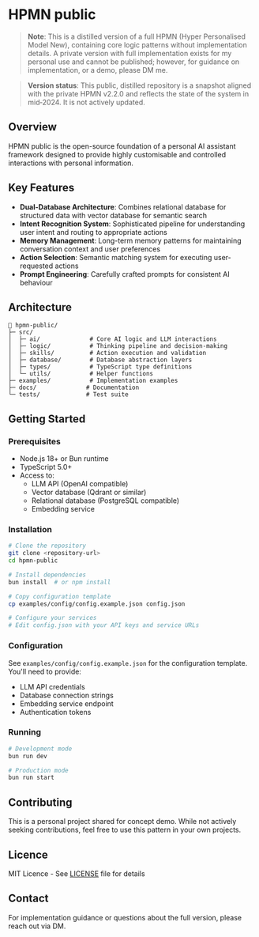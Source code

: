 # HPMN public

> **Note**: This is a distilled version of a full HPMN (Hyper Personalised Model New), containing core logic patterns without implementation details. A private version with full implementation exists for my personal use and cannot be published; however, for guidance on implementation, or a demo, please DM me.

> **Version status**: This public, distilled repository is a snapshot aligned with the private HPMN v2.2.0 and reflects the state of the system in mid‑2024. It is not actively updated.

## Overview

HPMN public is the open-source foundation of a personal AI assistant framework designed to provide highly customisable and controlled interactions with personal information.

## Key Features

- **Dual-Database Architecture**: Combines relational database for structured data with vector database for semantic search
- **Intent Recognition System**: Sophisticated pipeline for understanding user intent and routing to appropriate actions
- **Memory Management**: Long-term memory patterns for maintaining conversation context and user preferences
- **Action Selection**: Semantic matching system for executing user-requested actions
- **Prompt Engineering**: Carefully crafted prompts for consistent AI behaviour

## Architecture

```
📁 hpmn-public/
├─ src/
│  ├─ ai/              # Core AI logic and LLM interactions
│  ├─ logic/           # Thinking pipeline and decision-making
│  ├─ skills/          # Action execution and validation
│  ├─ database/        # Database abstraction layers
│  ├─ types/           # TypeScript type definitions
│  └─ utils/           # Helper functions
├─ examples/           # Implementation examples
├─ docs/              # Documentation
└─ tests/             # Test suite
```

## Getting Started

### Prerequisites
- Node.js 18+ or Bun runtime
- TypeScript 5.0+
- Access to:
  - LLM API (OpenAI compatible)
  - Vector database (Qdrant or similar)
  - Relational database (PostgreSQL compatible)
  - Embedding service

### Installation

```bash
# Clone the repository
git clone <repository-url>
cd hpmn-public

# Install dependencies
bun install  # or npm install

# Copy configuration template
cp examples/config/config.example.json config.json

# Configure your services
# Edit config.json with your API keys and service URLs
```

### Configuration

See `examples/config/config.example.json` for the configuration template. You'll need to provide:
- LLM API credentials
- Database connection strings
- Embedding service endpoint
- Authentication tokens

### Running

```bash
# Development mode
bun run dev

# Production mode
bun run start
```

## Contributing

This is a personal project shared for concept demo. While not actively seeking contributions, feel free to use this pattern in your own projects.

## Licence

MIT Licence - See [LICENSE](LICENSE) file for details

## Contact

For implementation guidance or questions about the full version, please reach out via DM.